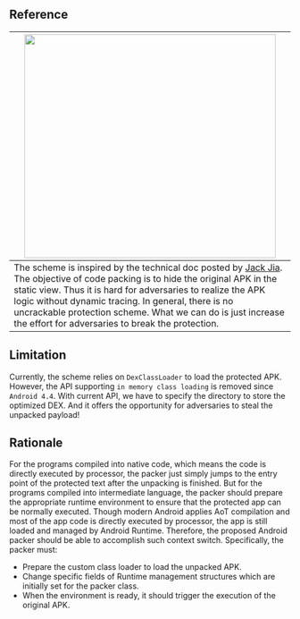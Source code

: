 
## **Reference**
| <img src="https://raw.githubusercontent.com/ZSShen/Android-Code-Morph/master/res/AndroidProtectionIntro.png" width="450px" height="400"/> |
|---|
| The scheme is inspired by the technical doc posted by [Jack Jia]. The objective of code packing is to hide the original APK in the static view. Thus it is hard for adversaries to realize the APK logic without dynamic tracing. In general, there is no uncrackable protection scheme. What we can do is just increase the effort for adversaries to break the protection. |

## **Limitation**
Currently, the scheme relies on `DexClassLoader` to load the protected APK. However, the API supporting `in memory class loading` is removed since `Android 4.4`. With current API, we have to specify the directory to store the optimized DEX. And it offers the opportunity for adversaries to steal the unpacked payload!  

## **Rationale**
For the programs compiled into native code, which means the code is directly executed by processor, the packer just simply jumps to the entry point of the protected text after the unpacking is finished. But for the programs compiled into intermediate language, the packer should prepare the appropriate runtime environment to ensure that the protected app can be normally executed. Though modern Android applies AoT compilation and most of the app code is directly executed by processor, the app is still loaded and managed by Android Runtime. Therefore, the proposed Android packer should be able to accomplish such context switch. Specifically, the packer must:  
  + Prepare the custom class loader to load the unpacked APK.  
  + Change specific fields of Runtime management structures which are initially set for the packer class.  
  + When the environment is ready, it should trigger the execution of the original APK.  




[Jack Jia]: http://blog.csdn.net/androidsecurity/article/details/8809542
